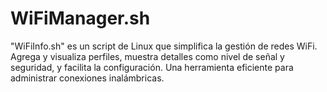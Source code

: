 # WiFiManager.sh
"WiFiInfo.sh" es un script de Linux que simplifica la gestión de redes WiFi. Agrega y visualiza perfiles, muestra detalles como nivel de señal y seguridad, y facilita la configuración. Una herramienta eficiente para administrar conexiones inalámbricas.
